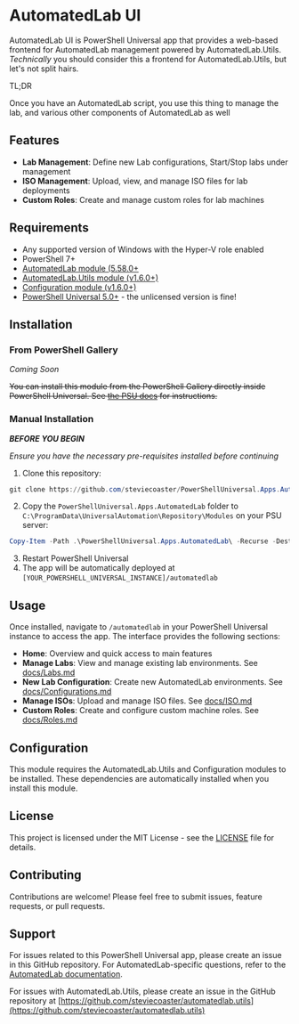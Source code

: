 # AutomatedLab UI

AutomatedLab UI is  PowerShell Universal app that provides a web-based frontend for AutomatedLab management powered by AutomatedLab.Utils. _Technically_ you should consider this a frontend for AutomatedLab.Utils, but let's not split hairs.

TL;DR

Once you have an AutomatedLab script, you use this thing to manage the lab, and various other components of AutomatedLab as well

## Features

- **Lab Management**: Define new Lab configurations, Start/Stop labs under management
- **ISO Management**: Upload, view, and manage ISO files for lab deployments
- **Custom Roles**: Create and manage custom roles for lab machines

## Requirements

- Any supported version of Windows with the Hyper-V role enabled
- PowerShell 7+
- [AutomatedLab module (5.58.0+](https://github.com/AutomatedLab/AutomatedLab)
- [AutomatedLab.Utils module (v1.6.0+)](https://github.com/steviecoaster/automatedlab.utils)
- [Configuration module (v1.6.0+)](https://github.com/PoshCode/Configuration)
- [PowerShell Universal 5.0+](https://powershelluniversal.com) - the unlicensed version is fine!


## Installation

### From PowerShell Gallery

_Coming Soon_

~~You can install this module from the PowerShell Gallery directly inside PowerShell Universal. See [the PSU docs](https://docs.powershelluniversal.com/platform/modules#install-modules-from-the-gallery) for instructions.~~

### Manual Installation

***BEFORE YOU BEGIN***

_Ensure you have the necessary pre-requisites installed before continuing_

1. Clone this repository:
```powershell
git clone https://github.com/steviecoaster/PowerShellUniversal.Apps.AutomatedLab`
```
2. Copy the `PowerShellUniversal.Apps.AutomatedLab` folder to `C:\ProgramData\UniversalAutomation\Repository\Modules` on your PSU server:
```powershell
Copy-Item -Path .\PowerShellUniversal.Apps.AutomatedLab\ -Recurse -Destination C:\ProgramData\UniversalAutomation\Repository\Modules\
```
3. Restart PowerShell Universal
4. The app will be automatically deployed at `[YOUR_POWERSHELL_UNIVERSAL_INSTANCE]/automatedlab`

## Usage

Once installed, navigate to `/automatedlab` in your PowerShell Universal instance to access the app. The interface provides the following sections:

- **Home**: Overview and quick access to main features
- **Manage Labs**: View and manage existing lab environments. See [docs/Labs.md](docs/Labs.md)
- **New Lab Configuration**: Create new AutomatedLab environments. See [docs/Configurations.md](docs/Configurations.md)
- **Manage ISOs**: Upload and manage ISO files. See [docs/ISO.md](docs/ISO.md)
- **Custom Roles**: Create and configure custom machine roles. See [docs/Roles.md](docs/Roles.md)

## Configuration

This module requires the AutomatedLab.Utils and Configuration modules to be installed. These dependencies are automatically installed when you install this module.

## License

This project is licensed under the MIT License - see the [LICENSE](LICENSE) file for details.

## Contributing

Contributions are welcome! Please feel free to submit issues, feature requests, or pull requests.

## Support

For issues related to this PowerShell Universal app, please create an issue in this GitHub repository. For AutomatedLab-specific questions, refer to the [AutomatedLab documentation](https://github.com/AutomatedLab/AutomatedLab).

For issues with AutomatedLab.Utils, please create an issue in the GitHub repository at [https://github.com/steviecoaster/automatedlab.utils](https://github.com/steviecoaster/automatedlab.utils)

